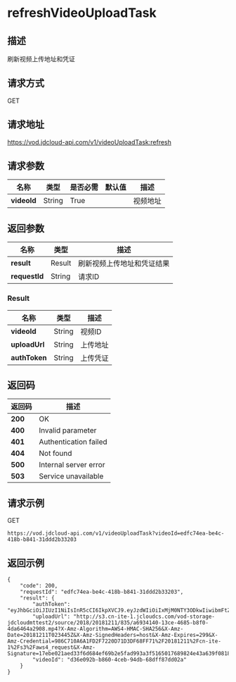 # refreshVideoUploadTask


## 描述
刷新视频上传地址和凭证

## 请求方式
GET

## 请求地址
https://vod.jdcloud-api.com/v1/videoUploadTask:refresh


## 请求参数
|名称|类型|是否必需|默认值|描述|
|---|---|---|---|---|
|**videoId**|String|True| |视频地址|


## 返回参数
|名称|类型|描述|
|---|---|---|
|**result**|Result|刷新视频上传地址和凭证结果|
|**requestId**|String|请求ID|

### Result
|名称|类型|描述|
|---|---|---|
|**videoId**|String|视频ID|
|**uploadUrl**|String|上传地址|
|**authToken**|String|上传凭证|

## 返回码
|返回码|描述|
|---|---|
|**200**|OK|
|**400**|Invalid parameter|
|**401**|Authentication failed|
|**404**|Not found|
|**500**|Internal server error|
|**503**|Service unavailable|

## 请求示例
GET
```
https://vod.jdcloud-api.com/v1/videoUploadTask?videoId=edfc74ea-be4c-418b-b841-31ddd2b33203

```

## 返回示例
```
{
    "code": 200, 
    "requestId": "edfc74ea-be4c-418b-b841-31ddd2b33203", 
    "result": {
        "authToken": "eyJhbGciOiJIUzI1NiIsInR5cCI6IkpXVCJ9.eyJzdWIiOiIxMjM0NTY3ODkwIiwibmFtZSI6IkpvaG4gRG9lIiwiaWF0IjoxNTE2MjM5MDIyfQ.SflKxwRJSMeKKF2QT4fwpMeJf36POk6yJV_adQssw5c", 
        "uploadUrl": "http://s3.cn-ite-1.jcloudcs.com/vod-storage-jdcloudmttest2/source/2018/20181211/835/a6934140-13ce-4685-b8f0-4da6464a2908.mp4?X-Amz-Algorithm=AWS4-HMAC-SHA256&X-Amz-Date=20181211T023445Z&X-Amz-SignedHeaders=host&X-Amz-Expires=299&X-Amz-Credential=986C710A6A1FD2F7220D71D3DF68FF71%2F20181211%2Fcn-ite-1%2Fs3%2Faws4_request&X-Amz-Signature=17ebe021aed33f6d684ef69b2e5fad993a3f5165017689824e43a639f0818ff9", 
        "videoId": "d36e092b-b860-4ceb-94db-68dff87dd02a"
    }
}
```
